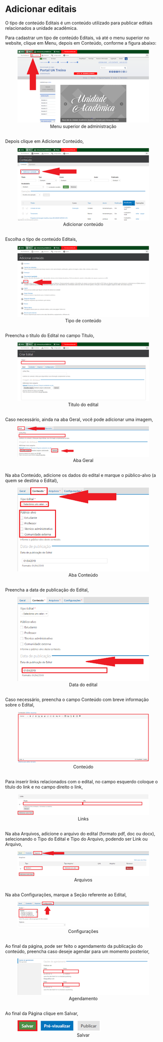 # Adicionar editais

O tipo de conteúdo Editais é um conteúdo utilizado para publicar editais relacionados a unidade acadêmica.

Para cadastrar um tipo de conteúdo Editais, vá até o menu superior no website, clique em Menu, depois em Conteúdo, conforme a figura abaixo:

<figure class="image">
  <img src="../imgs/6 - Adicionar Editais/6 - Adicionar Editais 1.1.png">
  <center><figcaption>Menu superior de administração</figcaption></center>
  </br>
</figure>

Depois clique em Adicionar Conteúdo,

<figure class="image">
  <img src="../imgs/6 - Adicionar Editais/6 - Adicionar Editais 1.2.png">
  <center><figcaption>Adicionar conteúdo</figcaption></center>
  </br>
</figure>

Escolha o tipo de conteúdo Editais,

<figure class="image">
  <img src="../imgs/6 - Adicionar Editais/6 - Adicionar Editais 2.png">
  <center><figcaption>Tipo de conteúdo</figcaption></center>
  </br>
</figure>

Preencha o título do Edital no campo Título,

<figure class="image">
  <img src="../imgs/6 - Adicionar Editais/6 - Adicionar Editais 3.png">
  <center><figcaption>Título do edital</figcaption></center>
  </br>
</figure>

Caso necessário, ainda na aba Geral, você pode adicionar uma imagem,

<figure class="image">
  <img src="../imgs/6 - Adicionar Editais/6 - Adicionar Editais 4.png">
  <center><figcaption>Aba Geral</figcaption></center>
  </br>
</figure>

Na aba Conteúdo, adicione os dados do edital e marque o público-alvo (a quem se destina o Edital),

<figure class="image">
  <img src="../imgs/6 - Adicionar Editais/6 - Adicionar Editais 5.png">
  <center><figcaption>Aba Conteúdo</figcaption></center>
  </br>
</figure>

Preencha a data de publicação do Edital,

<figure class="image">
  <img src="../imgs/6 - Adicionar Editais/6 - Adicionar Editais 6.png">
  <center><figcaption>Data do edital</figcaption></center>
  </br>
</figure>

Caso necessário, preencha o campo Conteúdo com breve informação sobre o Edital,

<figure class="image">
  <img src="../imgs/6 - Adicionar Editais/6 - Adicionar Editais 7.png">
  <center><figcaption>Conteúdo</figcaption></center>
  </br>
</figure>

Para inserir links relacionados com o edital, no campo esquerdo coloque o título do link e no campo direito o link,

<figure class="image">
  <img src="../imgs/6 - Adicionar Editais/6 - Adicionar Editais 8.png">
  <center><figcaption>Links</figcaption></center>
  </br>
</figure>

Na aba Arquivos, adicione o arquivo do edital (formato pdf, doc ou docx), selecionando o Tipo do Edital e Tipo do Arquivo, podendo ser Link ou Arquivo,

<figure class="image">
  <img src="../imgs/6 - Adicionar Editais/6 - Adicionar Editais 9.png">
  <center><figcaption>Arquivos</figcaption></center>
  </br>
</figure>

Na aba Configurações, marque a Seção referente ao Edital,

<figure class="image">
  <img src="../imgs/6 - Adicionar Editais/6 - Adicionar Editais 10.png">
  <center><figcaption>Configurações</figcaption></center>
  </br>
</figure>

Ao final da página, pode ser feito o agendamento da publicação do conteúdo, preencha caso deseje agendar para um momento posterior,

<figure class="image">
  <img src="../imgs/6 - Adicionar Editais/6 - Adicionar Editais 11.1.png">
  <center><figcaption>Agendamento</figcaption></center>
  </br>
</figure>

Ao final da Página clique em Salvar,

<figure class="image">
  <img src="../imgs/6 - Adicionar Editais/6 - Adicionar Editais 11.2.png">
  <center><figcaption>Salvar</figcaption></center>
  </br>
</figure>
